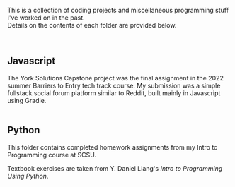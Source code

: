 This is a collection of coding projects and miscellaneous programming stuff I've worked on in the past.\
Details on the contents of each folder are provided below.

<br>

<h2>Javascript</h2>
The York Solutions Capstone project was the final assignment in the 2022 summer Barriers to Entry tech track course. My submission was a simple fullstack social forum platform similar to Reddit, built mainly in Javascript using Gradle.


<br>
<br>



<h2>Python</h2>
This folder contains completed homework assignments from my Intro to Programming course at SCSU.


<br>

Textbook exercises are taken from Y. Daniel Liang's *Intro to Programming Using Python*.
